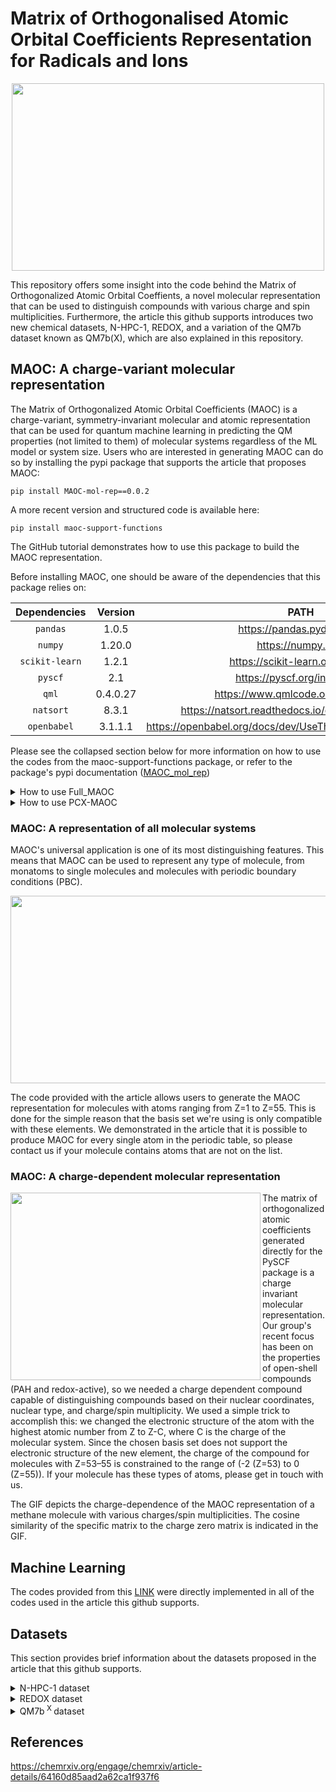 # Matrix of Orthogonalised Atomic Orbital Coefficients Representation for Radicals and Ions
<p align="center">
<img src="https://github.com/hits-ccc/MAOC/blob/main/Images/git_0.png" width="500" height="300">
</p>
This repository offers some insight into the code behind the Matrix of Orthogonalized Atomic Orbital Coeffients, a novel molecular representation that can be used to distinguish compounds with various charge and spin multiplicities. 
Furthermore, the article this github supports introduces two new chemical datasets, N-HPC-1, REDOX, and a variation of the QM7b dataset known as QM7b(X), which are also explained in this repository.

## MAOC: A charge-variant molecular representation
The Matrix of Orthogonalized Atomic Orbital Coefficients (MAOC) is a charge-variant, symmetry-invariant molecular and atomic representation that can be used for quantum machine learning in predicting the QM properties (not limited to them) of molecular systems regardless of the ML model or system size. 
Users who are interested in generating MAOC can do so by installing the pypi package that supports the article that proposes MAOC:

`pip install MAOC-mol-rep==0.0.2`

A more recent version and structured code is available here:

`pip install maoc-support-functions`

The GitHub tutorial demonstrates how to use this package to build the MAOC representation.

Before installing MAOC, one should be aware of the dependencies that this package relies on:

| Dependencies | Version | PATH |
| :---: | :---: | :---: |
| `pandas` | 1.0.5  | https://pandas.pydata.org/ | 
| `numpy`  | 1.20.0 | https://numpy.org/ |
| `scikit-learn` | 1.2.1 | https://scikit-learn.org/stable/ | 
| `pyscf` | 2.1 | https://pyscf.org/index.html | 
| `qml` | 0.4.0.27 | https://www.qmlcode.org/index.html | 
| `natsort` | 8.3.1 | https://natsort.readthedocs.io/en/stable/index.html |
| `openbabel` | 3.1.1.1 | https://openbabel.org/docs/dev/UseTheLibrary/PythonInstall.html |

Please see the collapsed section below for more information on how to use the codes from the maoc-support-functions package, or refer to the package's pypi documentation ([MAOC_mol_rep]([https://pypi.org/project/maoc-support-functions/]))

<details>
<summary>How to use Full_MAOC </summary>
  
   
####   output=Full_MAOC(path=None, basis_set='pcseg-0',charge=0,spin=0)
   
   INPUT:
   
   * --path       -> (Str) The full path to your xyz files. Keep in mind that the *.xyz extension is required ;
   
   * --basis_set   -> (Str) The basis set that the user wishes to use to generate orthogonalized atomic orbitals. The reference basis set is kept unchanged (ANO), but users can simply modify the code to change it (defailt: 'pcseg-0') ;
   
   * --charge -> (Int) The molecular system's charge (default:0) ;
   
   * --spin -> (Int) The molecular system's spin multiplicity (default:0).
   
   OUTPUT:
   
   * output -> The MAOC ndarray sorted and flattened to ensure that it meets all of the symetry requirements for being a rotationally, permutationally, and translationally invariant representation.
  
</details>
<details>
<summary>How to use PCX-MAOC </summary>
  
   
####   output=PCX_MAOC(path=None, basis_set='pcseg-0',charge=0,spin=0,nr_pca=1)
   
   INPUT:
   
   * --path       -> (Str) The full path to your xyz files. Keep in mind that the *.xyz extension is required ;
   
   * --basis_set   -> (Str) The basis set that the user wishes to use to generate orthogonalized atomic orbitals. The reference basis set is kept unchanged (ANO), but users can simply modify the code to change it (default: 'pcseg-0') ;
   
   * --charge -> (Int) The molecular system's charge (default:0);
   
   * --spin -> (Int) The molecular system's spin multiplicity (default:0) ;
   
   * --nr_pca -> (Int) The number of principal components used in the representations generated by using the PCA dimensionality reduction technique to reduce the sorted matrix of atomic orbital coefficients (default:1) .
   
   OUTPUT:
   
   * output -> The PCX MAOC ndarray sorted and flattened to ensure that it meets all of the symetry requirements for being a rotationally, permutationally, and translationally invariant representation.
</details>

### MAOC: A representation of all molecular systems

MAOC's universal application is one of its most distinguishing features.
This means that MAOC can be used to represent any type of molecule, from monatoms to single molecules and molecules with periodic boundary conditions (PBC).

<p align="center">
<img src="https://github.com/hits-ccc/MAOC/blob/main/Images/git_1.png" width="700" height="300">
</p>

The code provided with the article allows users to generate the MAOC representation for molecules with atoms ranging from Z=1 to Z=55.
This is done for the simple reason that the basis set we're using is only compatible with these elements.
We demonstrated in the article that it is possible to produce MAOC for every single atom in the periodic table, so please contact us if your molecule contains atoms that are not on the list. 

### MAOC: A charge-dependent molecular representation

<img align="left" src="https://github.com/hits-ccc/MAOC/blob/main/Images/git_2.gif" width="400" height="300">
The matrix of orthogonalized atomic coefficients generated directly for the PySCF package is a charge invariant molecular representation.
Our group's recent focus has been on the properties of open-shell compounds (PAH and redox-active), so we needed a charge dependent compound capable of distinguishing compounds based on their nuclear coordinates, nuclear type, and charge/spin multiplicity. We used a simple trick to accomplish this: we changed the electronic structure of the atom with the highest atomic number from Z to Z-C, where C is the charge of the molecular system. Since the chosen basis set does not support the electronic structure of the new element, the charge of the compound for molecules with Z=53–55 is constrained to the range of (-2 (Z=53) to 0 (Z=55)). If your molecule has these types of atoms, please get in touch with us. 

The GIF depicts the charge-dependence of the MAOC representation of a methane molecule with various charges/spin multiplicities.
The cosine similarity of the specific matrix to the charge zero matrix is indicated in the GIF. 

## Machine Learning

The codes provided from this [LINK](https://www.qmlcode.org/tutorial.html) were directly implemented in all of the codes used in the article this github supports. 

## Datasets
This section provides brief information about the datasets proposed in the article that this github supports.

<details>
  
<summary>N-HPC-1 dataset </summary>
  
### The dataset of N-heteropolycyclic compounds 
 <p align="center">
<img src="https://github.com/hits-ccc/MAOC/blob/main/Images/git_4.png" width="550" height="300">
  </p>
  
The N-HPC-1 dataset was inspired by the fascinating magnetic, electric, and optical properties of the N-doped PAH.
Because one of the characteristics of N-heteropolycycles is their open-shell stability, we decided to investigate some small open and closed-shell N-HPC in a combinatorial approach. The algorithm we developed to generate N-doped PAH is available [HERE](https://github.com/hits-ccc/MAOC/tree/main/Codes/Generative_Algorithm_for_N-Doped_Novel_Aromatics). To generate respective open-shell compounds, one, two, or three
electrons were removed, or one electron was added to the neutral molecules to produce eight groups
within the dataset: neutral singlets, neutral triplets, anionic doublets, cationic doublets, dicationic
singlets, dicationic triplets, tricationic doublets, and tricationic quartets. All of the compounds in the dataset have their geometry optimised using PBE0-D3/def2-TZVP and ORCA 5.0 package. 
This dataset is available [HERE](https://github.com/hits-ccc/MAOC/tree/main/Datasets/NHPC1). 
</details>

<details>
<summary>REDOX dataset </summary>
  
### A collection of a some popular redox-active compounds. 
<p align="center">
<img src="https://github.com/hits-ccc/MAOC/blob/main/Images/git_3.png" width="550" height="300">
  
There are 4,146 neutral , 4018 anionic and 687 cationic open- and closed-shell redox-active molecules with 1-4 unpaired electrons in this dataset.
Organic radicals (nitroxyl, phenoxyl, and galvinoxyl), carbonyl compounds (quinones, carboxylates, and phenazine-derived radicals), and cyanides are among the compounds represented in the dataset. All of the compounds in the dataset have their geometry optimised using PBE0-D3/def2-TZVP and ORCA 5.0 package. This dataset is available [HERE](https://github.com/hits-ccc/MAOC/tree/main/Datasets/REDOX). 
</p>
</details>

<details>
<summary>QM7b<sup> X </sup> dataset </summary>

### A dataset of open and closed-shell compounds based on the QM7b compounds
<p align="center">
<img align="center" src="https://github.com/hits-ccc/MAOC/blob/main/Images/git_5.png" width="550" height="300">
</p>

To evaluate the performance of MAOC for radicals and ions, the geometries of the anionic, cationic, and dicationic forms of the compounds in the QM7b dataset were optimised, and their various vertical and adiabatic properties were computed and strongly spin-contaminated species were removed from the dataset.
As a result, 7,197 geometry-optimized anion radicals, 6,999 geometry-optimized cation radicals, 7,198 geometry-optimized dications, and 7,208 anion radicals and 7,208 cation radicals in the geometry of the parent neutral molecule were added to the original QM7b dataset of neutral molecules.
This expanded dataset is known as QM7b<sup> X </sup>. The anionic, cationic, and dicationic compounds' geometries were optimised using PBE0-D3/def2-TZVP, and the SPE for vertical anions and cations were computed using the same combination of level of theory/basis set. 
</details>

## References

https://chemrxiv.org/engage/chemrxiv/article-details/64160d85aad2a62ca1f937f6
